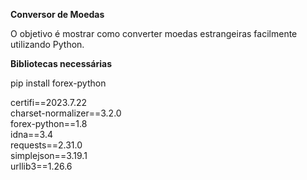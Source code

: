 **Conversor de Moedas**

O objetivo é mostrar como converter moedas estrangeiras 
facilmente utilizando Python.

**Bibliotecas necessárias**

pip install forex-python

certifi==2023.7.22 <br>
charset-normalizer==3.2.0 <br>
forex-python==1.8 <br>
idna==3.4 <br>
requests==2.31.0 <br>
simplejson==3.19.1 <br>
urllib3==1.26.6 <br>

